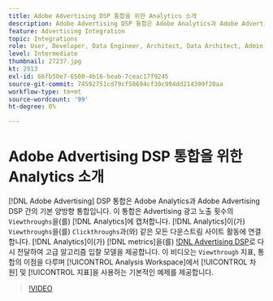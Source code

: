 ```yaml
---
title: Adobe Advertising DSP 통합을 위한 Analytics 소개
description: Adobe Advertising DSP 통합은 Adobe Analytics과 Adobe Advertising DSP 간의 기본 양방향 통합입니다.
feature: Advertising Integration
topic: Integrations
role: User, Developer, Data Engineer, Architect, Data Architect, Admin, Leader
level: Intermediate
thumbnail: 27237.jpg
kt: 2913
exl-id: 66fb50e7-6500-4b16-beab-7ceac17f9245
source-git-commit: 74592751cd79cf58694cf30c994dd214399f20aa
workflow-type: tm+mt
source-wordcount: '99'
ht-degree: 0%

---
```


# Adobe Advertising DSP 통합을 위한 Analytics 소개

[!DNL Adobe Advertising] DSP 통합은 Adobe Analytics과 Adobe Advertising DSP 간의 기본 양방향 통합입니다. 이 통합은 Advertising 광고 노출 횟수의 `Viewthroughs`을(를) [!DNL Analytics]에 캡처합니다. [!DNL Analytics]이(가) `Viewthroughs`을(를) `Clickthroughs`과(와) 같은 모든 다운스트림 사이트 활동에 연결합니다. [!DNL Analytics]이(가) [!DNL metrics]을(를) [!DNL Advertising DSP](으)로 다시 전달하여 고급 알고리즘 입찰 모델을 제공합니다. 이 비디오는 `Viewthrough` 지표, 통합의 이점을 다루며 [!UICONTROL Analysis Workspace]에서 [!UICONTROL 차원] 및 [!UICONTROL 지표]을 사용하는 기본적인 예제를 제공합니다.

>[!VIDEO](https://video.tv.adobe.com/v/27237/?quality=12&learn=on)
